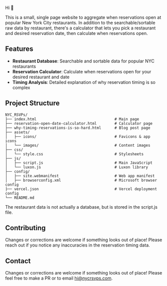 Hi 👋

This is a small, single page website to aggregate when 
reservations open at popular New York City restaurants. In 
addition to the searchable/sortable raw data by restaurant, 
there's a calculator that lets you pick a restaurant and desired 
reservation date, then calculate when reservations open.

## Features

- **Restaurant Database**: Searchable and sortable data for popular NYC restaurants
- **Reservation Calculator**: Calculate when reservations open for your desired restaurant and date
- **Timing Analysis**: Detailed explanation of why reservation timing is so complex

## Project Structure

```
NYC_RSVPs/
├── index.html                                   # Main page
├── reservation-open-date-calculator.html        # Calculator page  
├── why-timing-reservations-is-so-hard.html      # Blog post page
├── assets/
│   ├── icons/                                   # Favicons & app icons
│   └── images/                                  # Content images
├── css/
│   └── style.css                                # Stylesheets
├── js/
│   ├── script.js                                # Main JavaScript
│   └── luxon.js                                 # Luxon library
├── config/
│   ├── site.webmanifest                         # Web app manifest
│   ├── browserconfig.xml                        # Microsoft browser config
├── vercel.json                                  # Vercel deployment config
└── README.md
```

The restaurant data is not actually a database, but is stored in the script.js file.

## Contributing

Changes or corrections are welcome if something looks out of place! Please reach out if you notice any inaccuracies in the reservation timing data.

## Contact

Changes or corrections are welcome if something looks out of place! Please feel free to make a PR or to email hi@nycrsvps.com.
